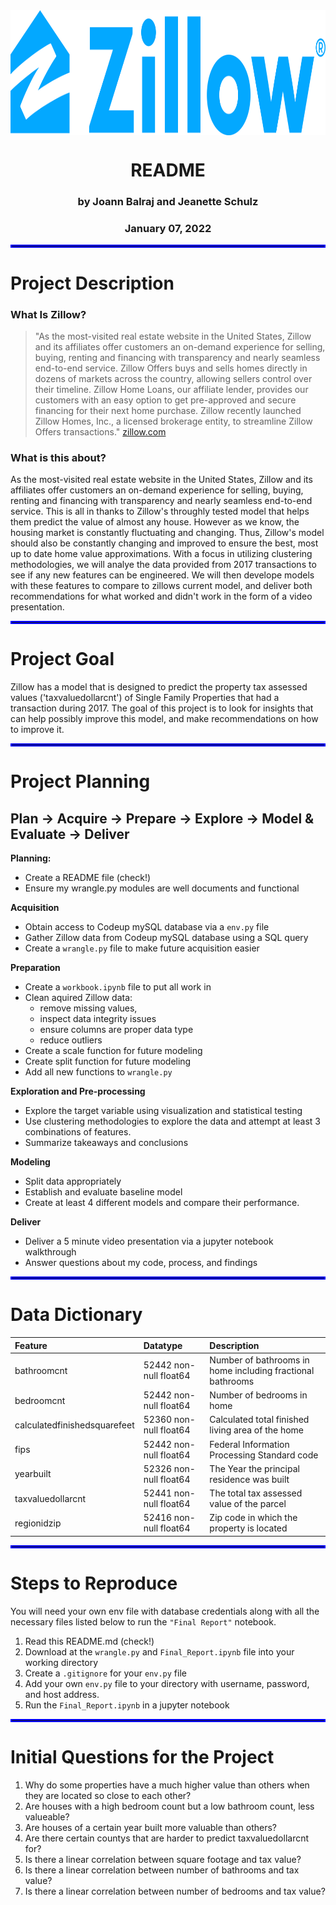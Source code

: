 <div align="center">

<img src="Images/Zillow_Logo.jpeg" alt="Zillow Logo" title="Zillow Logo" width="1000" height="200" align="center"/>
    
# README

### by Joann Balraj and Jeanette Schulz 
### January 07, 2022

</div align="center">
    
<hr style="border:2px solid blue"> </hr>

# Project Description
### What Is Zillow?
> "As the most-visited real estate website in the United States, Zillow and its affiliates offer customers an on-demand experience for selling, buying, renting and financing with transparency and nearly seamless end-to-end service. Zillow Offers buys and sells homes directly in dozens of markets across the country, allowing sellers control over their timeline. Zillow Home Loans, our affiliate lender, provides our customers with an easy option to get pre-approved and secure financing for their next home purchase. Zillow recently launched Zillow Homes, Inc., a licensed brokerage entity, to streamline Zillow Offers transactions."  [zillow.com](https://www.zillow.com/z/corp/about/)
### What is this about?
As the most-visited real estate website in the United States, Zillow and its affiliates offer customers an on-demand experience for selling, buying, renting and financing with transparency and nearly seamless end-to-end service. This is all in thanks to Zillow's throughly tested model that helps them predict the value of almost any house. However as we know, the housing market is constantly fluctuating and changing. Thus, Zillow's model should also be constantly changing and improved to ensure the best, most up to date home value approximations. With a focus in utilizing clustering methodologies, we will analye the data provided from 2017 transactions to see if any new features can be engineered. We will then develope models with these features to compare to zillows current model, and deliver both recommendations for what worked and didn't work in the form of a video presentation.

<hr style="border:2px solid blue"> </hr>

# Project Goal
Zillow has a model that is designed to predict the property tax assessed values ('taxvaluedollarcnt') of Single Family Properties that had a transaction during 2017. The goal of this project is to look for insights that can help possibly improve this model, and make recommendations on how to improve it. 

<hr style="border:2px solid blue"> </hr>

# Project Planning
## Plan -> Acquire -> Prepare -> Explore -> Model & Evaluate -> Deliver

<b>Planning:</b>  
- Create a README file (check!)
- Ensure my wrangle.py modules are well documents and functional

<b>Acquisition </b>  
- Obtain access to Codeup mySQL database via a `env.py` file
- Gather Zillow data from Codeup mySQL database using a SQL query
- Create a `wrangle.py` file to make future acquisition easier

<b>Preparation</b>  
- Create a `workbook.ipynb` file to put all work in 
- Clean aquired Zillow data:
    - remove missing values, 
    - inspect data integrity issues 
    - ensure columns are proper data type
    - reduce outliers
- Create a scale function for future modeling
- Create split function for future modeling
- Add all new functions to `wrangle.py`

<b>Exploration and Pre-processing</b>  
- Explore the target variable using visualization and statistical testing
- Use clustering methodologies to explore the data and attempt at least 3 combinations of features. 
- Summarize takeaways and conclusions

<b>Modeling</b>  
- Split data appropriately 
- Establish and evaluate baseline model
- Create at least 4 different models and compare their performance. 


<b>Deliver</b>  
- Deliver a 5 minute video presentation via a jupyter notebook walkthrough 
- Answer questions about my code, process, and findings



<hr style="border:2px solid blue"> </hr>

# Data Dictionary

| Feature                       | Datatype                  | Description                                                        |
|:------------------------------|:--------------------------|:-------------------------------------------------------------------|
| bathroomcnt                   | 52442 non-null  float64 | Number of bathrooms in home including fractional bathrooms
| bedroomcnt                    | 52442 non-null  float64 | Number of bedrooms in home 
| calculatedfinishedsquarefeet  | 52360 non-null  float64 | Calculated total finished living area of the home 
| fips                          | 52442 non-null  float64 | Federal Information Processing Standard code 
| yearbuilt                     | 52326 non-null  float64 | The Year the principal residence was built 
| taxvaluedollarcnt             | 52441 non-null  float64 | The total tax assessed value of the parcel
| regionidzip                   | 52416 non-null  float64 | Zip code in which the property is located

<hr style="border:2px solid blue"> </hr>

# Steps to Reproduce

You will need your own env file with database credentials along with all the necessary files listed below to run the `"Final Report"` notebook.

 1. Read this README.md (check!)
 2. Download at the `wrangle.py` and `Final_Report.ipynb` file into your working directory
 3. Create a `.gitignore` for your `env.py` file
 4. Add your own `env.py` file to your directory with username, password, and host address. 
 5. Run the `Final_Report.ipynb` in a jupyter notebook

<hr style="border:2px solid blue"> </hr>


# Initial Questions for the Project

1. Why do some properties have a much higher value than others when they are located so close to each other?  
2. Are houses with a high bedroom count but a low bathroom count, less valueable?
3. Are houses of a certain year built more valuable than others?
4. Are there certain countys that are harder to predict taxvaluedollarcnt for?
5. Is there a linear correlation between square footage and tax value?
6. Is there a linear correlation between number of bathrooms and tax value?
7. Is there a linear correlation between number of bedrooms and tax value?
